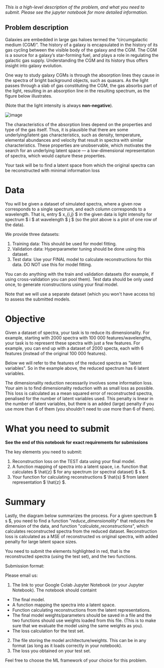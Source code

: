 *This is a high-level description of the problem, and what you need to submit. Please see the jupyter notebook for more detailed information.*

## Problem description 

Galaxies are embedded in large gas haloes termed the “circumgalactic medium (CGM)”. The history of a galaxy is encapsulated in the history of its gas cycling between the visible body of the galaxy and the CGM. The CGM is a source for a galaxy’s star-forming fuel, and plays a role in regulating the galactic gas supply. Understanding the CGM and its history thus offers insight into galaxy evolution. 

One way to study galaxy CGMs is through the absorption lines they cause in the spectra of bright background objects, such as quasars. As the light passes through a slab of gas constituting the CGM, the gas absorbs part of the light, resulting in an absorption line in the resulting spectrum, as the figure below illustrates. 

(Note that the light intensity is always **non-negative**).

![image](https://user-images.githubusercontent.com/71390120/131004001-9958b083-11c0-4a62-aedf-073a7b629ad1.png)

The characteristics of the absorption lines depend on the properties and type of the gas itself. Thus, it is plausible that there are some underlying/latent gas characteristics, such as density, temperature, elemental abundances and velocity that result in spectra with similar characteristics. These properties are unobservable, which motivates the search for an underlying latent space — a low-dimensional representation of spectra, which would capture these properties.

Your task will be to find a latent space from which the original spectra can be reconstructed with minimal information loss


# Data

You will be given a dataset of simulated spectra, where a given row corresponds to a single spectrum, and each column corresponds to a wavelength. That is, entry $ x_{i,j} $ in the given data is light intensity for spectrum $ i $ at wavelength $ j $ (so the plot above is a plot of one row of the data).

We provide three datasets:
1. Training data: This should be used for model fitting.
2. Validation data: Hyperparameter tuning should be done using this dataset.
3. Test data: Use your FINAL model to calculate reconstructions for this data. DO NOT use this for model fitting. 

You can do anything with the train and validation datasets (for example, if using cross-validation you can pool them). Test data should be only used once, to generate rconstructions using your final model. 

Note that we will use a separate dataset (which you won't have access to) to assess the submitted models.


# Objective

Given a dataset of spectra, your task is to reduce its dimensionality. For example, starting with 2000 spectra with 100 000 features/wavelengths, your task is to represent these spectra with just a few features. For example, you can end up with a dataset of 2000 specta, each with 6 features (instead of the original 100 000 features).

Below we will refer to the features of the reduced spectra as "latent variables". So in the example above, the reduced spectrum has 6 latent variables.

The dimensionality reduction necessarily involves some information loss. Your aim is to find dimensionality reduction with as small loss as possible. This loss is calculated as a mean squared error of reconstructed spectra, penalised for the number of latent variables used. This penalty is linear in the number of latent variables, but there is an added (large) penalty if you use more than 6 of them (you shouldn't need to use more than 6 of them).



# What you need to submit

**See the end of this notebook for exact requirements for submissions**


The key elements you need to submit:
1. Reconstruction loss on the TEST data using your final model.
2. A function mapping of spectra into a latent space, i.e. function that calculates $ \hat{z} $ for any spectrum (or spectral dataset) $ s $.
3. Your function for calculating reconstructions $ \hat{s} $ from latent representation $ \hat{z} $.

# Summary 

Lastly, the diagram below summarizes the process. For a given spectrum $ s $, you need to find a function "*reduce_dimensionality*" that reduces the dimension of the data, and function "*calculate_reconstructions*", which calculates reconstructed spectra from the reduced dataset. Reconstruction loss is calculated as a MSE of reconstructed vs original spectra, with added penalty for large latent space sizes.

You need to submit the elements highlighted in red, that is the reconstructed spectra (using the test set), and the two functions.

Submission format:

Please email us:
 
1.   The link to your Google Colab Jupyter Notebook (or your Jupyter Notebook). The notebook should containt
  *   The final model.
  *   A function mapping the spectra into a latent space.
  *   Function calculating reconstructions from the latent representations.
  *   The final model weights/parameters should be saved in a file and the two functions should use weights loaded from this file. (This is to make sure that we evaluate the model using the same weights as you).
  *   The loss calculation for the test set.
2. The file storing the model architecture/weights. This can be in any format (as long as it loads correctly in your notebook).
3. The loss you obtained on your test set.

Feel free to choose the ML framework of your choice for this problem.

